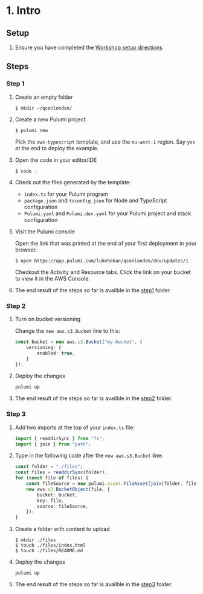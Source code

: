 # 1. Intro

## Setup

1. Ensure you have completed the [Workshop setup directions](../README.md)

## Steps

### Step 1

1. Create an empty folder 

    ```
    $ mkdir ~/qconlondon/
    ```

1. Create a new Pulumi project

    ```
    $ pulumi new
    ```

    Pick the `aws-typescript` template, and use the `eu-west-1` region.  Say `yes` at the end to deploy the example.

1. Open the code in your editor/IDE

    ```
    $ code .
    ```

1. Check out the files generated by the template:

    * `index.ts` for your Pulumi program
    * `package.json` and `tsconfig.json` for Node and TypeScript configuration
    * `Pulumi.yaml` and `Pulumi.dev.yaml` for your Pulumi project and stack configuration

1. Visit the Pulumi console

    Open the link that was printed at the end of your first deployment in your browser.

    ```
    $ open https://app.pulumi.com/lukehoban/qconlondon/dev/updates/1
    ```

    Checkout the Activity and Resource tabs.  Click the link on your bucket to view it in the AWS Console.

1. The end result of the steps so far is availble in the [step1](./step1) folder.

### Step 2


1. Turn on bucket versioning

    Change the `new aws.s3.Bucket` line to this:

    ```typescript
    const bucket = new aws.s3.Bucket("my-bucket", {
        versioning: {
            enabled: true,
        }
    });
    ```

1. Deploy the changes

    ```
    pulumi up
    ```

1. The end result of the steps so far is availble in the [step2](./step2) folder.

### Step 3

1. Add two imports at the top of your `index.ts` file:

    ```typescript
    import { readdirSync } from "fs";
    import { join } from "path";
    ```

1. Type in the following code after the `new aws.s3.Bucket` line:

    ```typescript
    const folder = "./files";
    const files = readdirSync(folder);
    for (const file of files) {
        const fileSource = new pulumi.asset.FileAsset(join(folder, file));
        new aws.s3.BucketObject(file, {
            bucket: bucket,
            key: file,
            source: fileSource,
        });
    }
    ```

1. Create a folder with content to upload

    ```
    $ mkdir ./files
    $ touch ./files/index.html
    $ touch ./files/README.md
    ```

1. Deploy the changes

    ```
    pulumi up
    ```

1. The end result of the steps so far is availble in the [step3](./step3) folder.